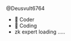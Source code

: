  @Deusvult6764
- 🌱 Coder 
- 💞️ Coding
- zk expert loading .....
   

<!---
Deusvult6764/Deusvult6764 is a ✨ special ✨ repository because its `README.md` (this file) appears on your GitHub profile.
You can click the Preview link to take a look at your changes.
--->
